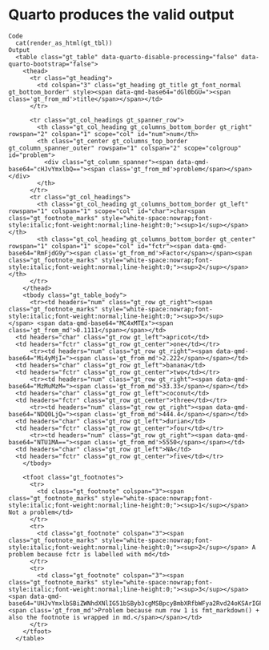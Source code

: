# Quarto produces the valid output

    Code
      cat(render_as_html(gt_tbl))
    Output
      <table class="gt_table" data-quarto-disable-processing="false" data-quarto-bootstrap="false">
        <thead>
          <tr class="gt_heading">
            <td colspan="3" class="gt_heading gt_title gt_font_normal gt_bottom_border" style><span data-qmd-base64="dGl0bGU="><span class='gt_from_md'>title</span></span></td>
          </tr>
          
          <tr class="gt_col_headings gt_spanner_row">
            <th class="gt_col_heading gt_columns_bottom_border gt_right" rowspan="2" colspan="1" scope="col" id="num">num</th>
            <th class="gt_center gt_columns_top_border gt_column_spanner_outer" rowspan="1" colspan="2" scope="colgroup" id="problem">
              <div class="gt_column_spanner"><span data-qmd-base64="cHJvYmxlbQ=="><span class='gt_from_md'>problem</span></span></div>
            </th>
          </tr>
          <tr class="gt_col_headings">
            <th class="gt_col_heading gt_columns_bottom_border gt_left" rowspan="1" colspan="1" scope="col" id="char">char<span class="gt_footnote_marks" style="white-space:nowrap;font-style:italic;font-weight:normal;line-height:0;"><sup>1</sup></span></th>
            <th class="gt_col_heading gt_columns_bottom_border gt_center" rowspan="1" colspan="1" scope="col" id="fctr"><span data-qmd-base64="RmFjdG9y"><span class='gt_from_md'>Factor</span></span><span class="gt_footnote_marks" style="white-space:nowrap;font-style:italic;font-weight:normal;line-height:0;"><sup>2</sup></span></th>
          </tr>
        </thead>
        <tbody class="gt_table_body">
          <tr><td headers="num" class="gt_row gt_right"><span class="gt_footnote_marks" style="white-space:nowrap;font-style:italic;font-weight:normal;line-height:0;"><sup>3</sup></span> <span data-qmd-base64="MC4xMTEx"><span class='gt_from_md'>0.1111</span></span></td>
      <td headers="char" class="gt_row gt_left">apricot</td>
      <td headers="fctr" class="gt_row gt_center">one</td></tr>
          <tr><td headers="num" class="gt_row gt_right"><span data-qmd-base64="Mi4yMjI="><span class='gt_from_md'>2.222</span></span></td>
      <td headers="char" class="gt_row gt_left">banana</td>
      <td headers="fctr" class="gt_row gt_center">two</td></tr>
          <tr><td headers="num" class="gt_row gt_right"><span data-qmd-base64="MzMuMzM="><span class='gt_from_md'>33.33</span></span></td>
      <td headers="char" class="gt_row gt_left">coconut</td>
      <td headers="fctr" class="gt_row gt_center">three</td></tr>
          <tr><td headers="num" class="gt_row gt_right"><span data-qmd-base64="NDQ0LjQ="><span class='gt_from_md'>444.4</span></span></td>
      <td headers="char" class="gt_row gt_left">durian</td>
      <td headers="fctr" class="gt_row gt_center">four</td></tr>
          <tr><td headers="num" class="gt_row gt_right"><span data-qmd-base64="NTU1MA=="><span class='gt_from_md'>5550</span></span></td>
      <td headers="char" class="gt_row gt_left">NA</td>
      <td headers="fctr" class="gt_row gt_center">five</td></tr>
        </tbody>
        
        <tfoot class="gt_footnotes">
          <tr>
            <td class="gt_footnote" colspan="3"><span class="gt_footnote_marks" style="white-space:nowrap;font-style:italic;font-weight:normal;line-height:0;"><sup>1</sup></span> Not a problem</td>
          </tr>
          <tr>
            <td class="gt_footnote" colspan="3"><span class="gt_footnote_marks" style="white-space:nowrap;font-style:italic;font-weight:normal;line-height:0;"><sup>2</sup></span> A problem because fctr is labelled with md</td>
          </tr>
          <tr>
            <td class="gt_footnote" colspan="3"><span class="gt_footnote_marks" style="white-space:nowrap;font-style:italic;font-weight:normal;line-height:0;"><sup>3</sup></span> <span data-qmd-base64="UHJvYmxlbSBiZWNhdXNlIG51bSByb3cgMSBpcyBmbXRfbWFya2Rvd24oKSArIGFsc28gdGhlIGZvb3Rub3RlIGlzIHdyYXBwZWQgaW4gbWQu"><span class='gt_from_md'>Problem because num row 1 is fmt_markdown() + also the footnote is wrapped in md.</span></span></td>
          </tr>
        </tfoot>
      </table>

